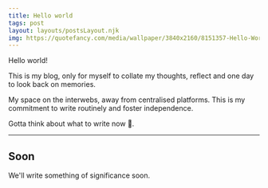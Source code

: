 ```yaml
---
title: Hello world
tags: post
layout: layouts/postsLayout.njk
img: https://quotefancy.com/media/wallpaper/3840x2160/8151357-Hello-World-Wallpaper.jpg
---
```


Hello world!

This is my blog, only for myself to collate my thoughts, reflect and one day to look back on memories.

My space on the interwebs, away from centralised platforms. This is my commitment to write routinely and foster independence.

Gotta think about what to write now 🤔.

---

## Soon

We'll write something of significance soon.
